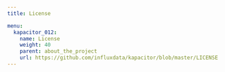 ```yaml
---
title: License

menu:
  kapacitor_012:
    name: License
    weight: 40
    parent: about_the_project
    url: https://github.com/influxdata/kapacitor/blob/master/LICENSE
---
```

